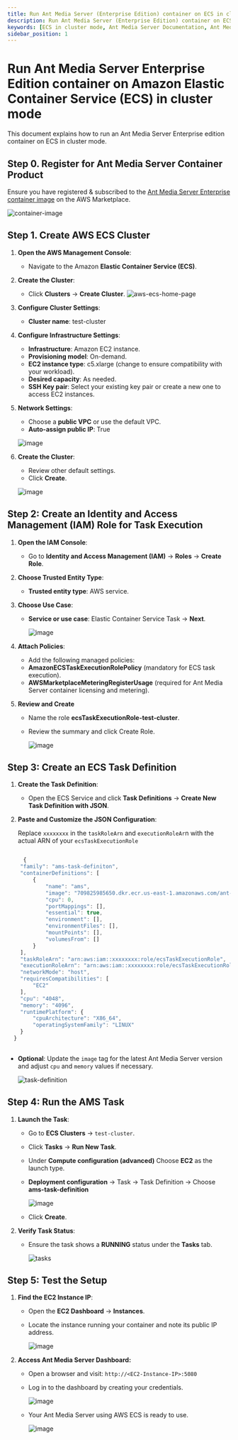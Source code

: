 ```yaml
---
title: Run Ant Media Server (Enterprise Edition) container on ECS in cluster mode 
description: Run Ant Media Server (Enterprise Edition) container on ECS in cluster mode
keywords: [ECS in cluster mode, Ant Media Server Documentation, Ant Media Server Tutorials]
sidebar_position: 1
---
```


# Run Ant Media Server Enterprise Edition container on Amazon Elastic Container Service (ECS) in cluster mode

This document explains how to run an Ant Media Server Enterprise edition container on ECS in cluster mode.

## Step 0. Register for Ant Media Server Container Product

Ensure you have registered & subscribed to the [Ant Media Server Enterprise container image](https://aws.amazon.com/marketplace/pp/prodview-w5vfsfcf3puju?sr=0-6&ref_=beagle&applicationId=AWSMPContessa) on the AWS Marketplace.

![container-image](https://github.com/user-attachments/assets/ce36ae7b-b389-470e-aed8-9430f13e5e0f)

## Step 1. Create AWS ECS Cluster

1. **Open the AWS Management Console**:
   
   - Navigate to the Amazon **Elastic Container Service (ECS)**.

2. **Create the Cluster**:
   
   - Click **Clusters** → **Create Cluster**.
   ![aws-ecs-home-page](https://github.com/user-attachments/assets/dfe6e3ba-fa05-42a2-a6e6-024ee5b9adc3)


3. **Configure Cluster Settings**:
   
   - **Cluster name**: test-cluster


4. **Configure Infrastructure Settings**:
   
   - **Infrastructure**: Amazon EC2 instance.
   - **Provisioning model**: On-demand.
   - **EC2 instance type**: c5.xlarge (change to ensure compatibility with your workload).
   - **Desired capacity**: As needed.
   - **SSH Key pair**: Select your existing key pair or create a new one to access EC2 instances.


5. **Network Settings**:
   
   - Choose a **public VPC** or use the default VPC.
   - **Auto-assign public IP**: True
     
   ![image](https://github.com/user-attachments/assets/4d0d727b-4bd4-4478-a389-89c5a148c760)

6. **Create the Cluster**:
   
   - Review other default settings.
   - Click **Create**.
     
   ![image](https://github.com/user-attachments/assets/834311c5-e35f-4738-82f4-0e798bdcfe28)


## Step 2: Create an Identity and Access Management (IAM) Role for Task Execution

1. **Open the IAM Console**:
   
   - Go to **Identity and Access Management (IAM)** → **Roles** → **Create Role**.
  
3. **Choose Trusted Entity Type**:
   
   - **Trusted entity type**: AWS service.
  
4. **Choose Use Case**:
   
   - **Service or use case**: Elastic Container Service Task → **Next**.
     
     ![image](https://github.com/user-attachments/assets/bb46d5bd-4ce9-4955-ba81-a44fe7fcbd72)

5. **Attach Policies**:
   
   - Add the following managed policies:
   - **AmazonECSTaskExecutionRolePolicy** (mandatory for ECS task execution).
   - **AWSMarketplaceMeteringRegisterUsage** (required for Ant Media Server container licensing and metering).
  
6. **Review and Create**
   
   - Name the role **ecsTaskExecutionRole-test-cluster**.
   - Review the summary and click Create Role.
     
     ![image](https://github.com/user-attachments/assets/0ab6c231-8861-4e3a-99da-4dc3e438fc56)

## Step 3: Create an ECS Task Definition

1. **Create the Task Definition**:
   
   - Open the ECS Service and click **Task Definitions** → **Create New Task Definition with JSON**.
   
3. **Paste and Customize the JSON Configuration**:
   
   Replace ``xxxxxxxx`` in the ``taskRoleArn`` and ``executionRoleAr``n with the actual ARN of your ``ecsTaskExecutionRole``
   
```js

     {
    "family": "ams-task-definiton",
    "containerDefinitions": [
        {
            "name": "ams",
            "image": "709825985650.dkr.ecr.us-east-1.amazonaws.com/ant-media/ant-media-server-ee:2.11.3",
            "cpu": 0,
            "portMappings": [],
            "essential": true,
            "environment": [],
            "environmentFiles": [],
            "mountPoints": [],
            "volumesFrom": []
        }
    ],
    "taskRoleArn": "arn:aws:iam::xxxxxxxx:role/ecsTaskExecutionRole",
    "executionRoleArn": "arn:aws:iam::xxxxxxxx:role/ecsTaskExecutionRole",
    "networkMode": "host",
    "requiresCompatibilities": [
        "EC2"
    ],
    "cpu": "4048",
    "memory": "4096",
    "runtimePlatform": {
        "cpuArchitecture": "X86_64",
        "operatingSystemFamily": "LINUX"
    }
  }
  
```

- **Optional**: Update the ``image`` tag for the latest Ant Media Server version and adjust ``cpu`` and ``memory`` values if necessary.

  ![task-definition](https://github.com/user-attachments/assets/20aa19ed-0d89-4d1d-8f14-a724e45eb9a9)

## Step 4: Run the AMS Task

1. **Launch the Task**:
   
   - Go to **ECS Clusters** → ``test-cluster``.
   - Click **Tasks** → **Run New Task**.
   - Under **Compute configuration (advanced)** Choose **EC2** as the launch type.
   - **Deployment configuration** → Task → Task Definition → Choose **ams-task-definition**
     
     ![image](https://github.com/user-attachments/assets/7e043b3e-cf54-442a-a548-b03e0e1bb163)

   - Click **Create**.

3. **Verify Task Status**:
   
   - Ensure the task shows a **RUNNING** status under the **Tasks** tab.
     
     ![tasks](https://github.com/user-attachments/assets/66ebaca3-28bd-4387-a797-572b28cf92aa)


## Step 5: Test the Setup

1. **Find the EC2 Instance IP**:

   - Open the **EC2 Dashboard** → **Instances**.
   - Locate the instance running your container and note its public IP address.
  
     ![image](https://github.com/user-attachments/assets/f17f5a81-8c6d-47a0-90e5-70844212cbf1)

2. **Access Ant Media Server Dashboard:**

   - Open a browser and visit: ``http://<EC2-Instance-IP>:5080``
   - Log in to the dashboard by creating your credentials.
  
     ![image](https://github.com/user-attachments/assets/574133a6-39cf-4283-969c-b7bfccf14df5)

   - Your Ant Media Server using AWS ECS is ready to use.

     ![image](https://github.com/user-attachments/assets/53fd9282-4163-45fe-a279-43556687fb94)





